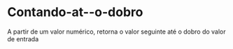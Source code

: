 # Contando-at--o-dobro
A partir de um valor numérico, retorna o valor seguinte até o dobro do valor de entrada
